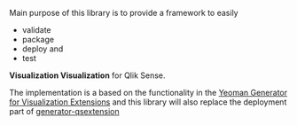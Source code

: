 Main purpose of this library is to provide a framework to easily

* validate
* package
* deploy and 
* test

**Visualization Visualization** for Qlik Sense.

The implementation is a based on the functionality in the [Yeoman Generator for Visualization Extensions](https://github.com/stefanwalther/generator-qsExtension) and this library will also replace the deployment part of [generator-qsextension](https://github.com/stefanwalther/generator-qsExtension)
